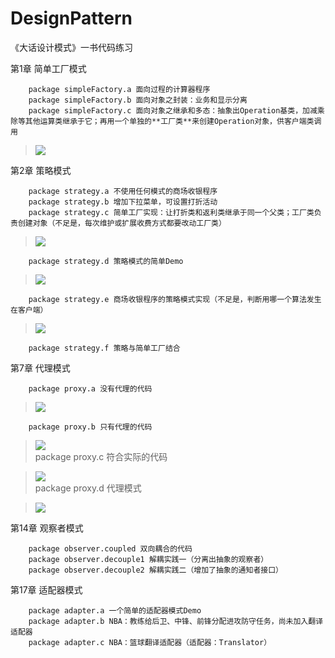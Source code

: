 # DesignPattern
《大话设计模式》一书代码练习

第1章 简单工厂模式
		
		package simpleFactory.a 面向过程的计算器程序
		package simpleFactory.b 面向对象之封装：业务和显示分离
		package simpleFactory.c 面向对象之继承和多态：抽象出Operation基类，加减乘除等其他运算类继承于它；再用一个单独的**工厂类**来创建Operation对象，供客户端类调用		

> ![](http://hi.csdn.net/attachment/201006/17/0_1276767125Ok7J.gif)

第2章 策略模式
	
		package strategy.a 不使用任何模式的商场收银程序
		package strategy.b 增加下拉菜单，可设置打折活动
		package strategy.c 简单工厂实现：让打折类和返利类继承于同一个父类；工厂类负责创建对象（不足是，每次维护或扩展收费方式都要改动工厂类）
		
> ![](http://hi.csdn.net/attachment/201006/19/0_1276989870q5S1.gif)
		
		package strategy.d 策略模式的简单Demo
		
> ![](http://hi.csdn.net/attachment/201006/19/0_12769899720BOF.gif)

		package strategy.e 商场收银程序的策略模式实现（不足是，判断用哪一个算法发生在客户端）

> ![](http://hi.csdn.net/attachment/201006/19/0_1276990048DO8H.gif)		
		
		package strategy.f 策略与简单工厂结合

第7章 代理模式

		package proxy.a 没有代理的代码
		
> ![](http://hi.csdn.net/attachment/201006/23/0_12772856718nwK.gif)
		
		package proxy.b 只有代理的代码
		
> ![](http://hi.csdn.net/attachment/201006/23/0_12772857228Tfi.gif)				
		package proxy.c 符合实际的代码
		
> ![](http://hi.csdn.net/attachment/201006/23/0_1277285813N1Bb.gif)			
		package proxy.d 代理模式
		
> ![](http://hi.csdn.net/attachment/201006/23/0_1277285991v9W9.gif)		
		


第14章 观察者模式

        package observer.coupled 双向耦合的代码
        package observer.decouple1 解耦实践一（分离出抽象的观察者）
        package observer.decouple2 解耦实践二（增加了抽象的通知者接口）
        
第17章 适配器模式
        
        package adapter.a 一个简单的适配器模式Demo
        package adapter.b NBA：教练给后卫、中锋、前锋分配进攻防守任务，尚未加入翻译适配器
        package adapter.c NBA：篮球翻译适配器（适配器：Translator）

